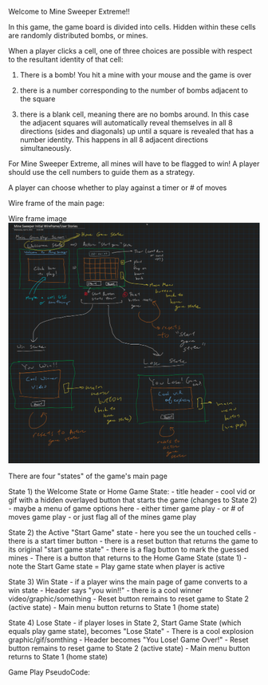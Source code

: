 Welcome to Mine Sweeper Extreme!!

In this game, the game board is divided into cells. Hidden within these cells are randomly distributed bombs, or mines. 

When a player clicks a cell, one of three choices are possible with respect to the resultant identity of that cell:

1) There is a bomb! You hit a mine with your mouse and the game is over

2) there is a number corresponding to the number of bombs adjacent to the square

3) there is a blank cell, meaning there are no bombs around. In this case the adjacent squares will automatically reveal themselves in all 8 directions (sides and diagonals) up until a square is revealed that has a number identity. This happens in all 8 adjacent directions simultaneously.

For Mine Sweeper Extreme, all mines will have to be flagged to win! A player should use the cell numbers to guide them as a strategy.

A player can choose whether to play against a timer or # of moves

Wire frame of the main page:

Wire frame image
![wireframe text](./images/wireframe_main1.png)

There are four "states" of the game's main page

State 1) the Welcome State or Home Game State:
    - title header
    - cool vid or gif with a hidden overlayed button that starts the game (changes to State 2)
    - maybe a menu of game options here
        - either timer game play 
        - or # of moves game play
        - or just flag all of the mines game play

State 2) the Active "Start Game" state
    - here you see the un touched cells
    - there is a start timer button
    - there is a reset button that returns the game to its original "start game state"
    - there is a flag button to mark the guessed mines
    - There is a button that returns to the Home Game State (state 1)
    - note the Start Game state = Play game state when player is active

State 3) Win State
    - if a player wins the main page of game converts to a win state
    - Header says "you win!!"
    - there is a cool winner video/graphic/something
    - Reset button remains to reset game to State 2 (active state)
    - Main menu button returns to State 1 (home state)

State 4) Lose State
    - if player loses in State 2, Start Game State (which equals play game state), becomes "Lose State"
    - There is a cool explosion graphic/gif/somthing
    - Header becomes "You Lose! Game Over!"
    - Reset button remains to reset game to State 2 (active state)
    - Main menu button returns to State 1 (home state)


Game Play PseudoCode:





